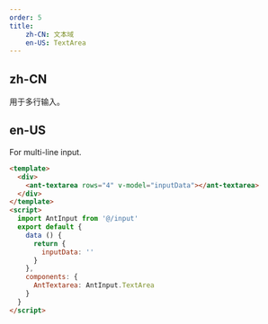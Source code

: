 ```yaml
---
order: 5
title:
    zh-CN: 文本域
    en-US: TextArea
---
```


## zh-CN

用于多行输入。

## en-US

For multi-line input.

```` html
<template>
  <div>
    <ant-textarea rows="4" v-model="inputData"></ant-textarea>
  </div>
</template>
<script>
  import AntInput from '@/input'
  export default {
    data () {
      return {
        inputData: ''
      }
    },
    components: {
      AntTextarea: AntInput.TextArea
    }
  }
</script>
````
